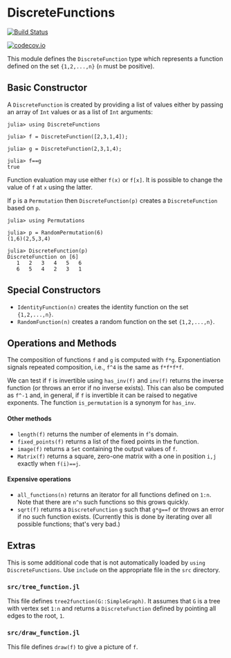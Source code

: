 # DiscreteFunctions


[![Build Status](https://travis-ci.org/scheinerman/DiscreteFunctions.jl.svg?branch=master)](https://travis-ci.org/scheinerman/DiscreteFunctions.jl)


[![codecov.io](http://codecov.io/github/scheinerman/DiscreteFunctions.jl/coverage.svg?branch=master)](http://codecov.io/github/scheinerman/DiscreteFunctions.jl?branch=master)


This module defines the `DiscreteFunction` type which represents a
function defined on the set `{1,2,...,n}` (`n` must be positive).

## Basic Constructor

A `DiscreteFunction` is created by providing a list of values either by
passing an array of `Int` values or as a list of `Int` arguments:
```
julia> using DiscreteFunctions

julia> f = DiscreteFunction([2,3,1,4]);

julia> g = DiscreteFunction(2,3,1,4);

julia> f==g
true
```
Function evaluation may use either `f(x)` or `f[x]`. It is possible
to change the value of `f` at `x` using the latter.

If `p` is a `Permutation` then `DiscreteFunction(p)` creates a
`DiscreteFunction` based on `p`.
```
julia> using Permutations

julia> p = RandomPermutation(6)
(1,6)(2,5,3,4)

julia> DiscreteFunction(p)
DiscreteFunction on [6]
   1   2   3   4   5   6
   6   5   4   2   3   1
```

## Special Constructors

* `IdentityFunction(n)` creates the identity function on the set `{1,2,...,n}`.
* `RandomFunction(n)` creates a random function on the set `{1,2,...,n}`.


## Operations and Methods


The composition of functions `f` and `g` is computed with `f*g`.
Exponentiation signals repeated composition,
i.e., `f^4` is the same as `f*f*f*f`.

We can test if `f` is invertible using `has_inv(f)` and `inv(f)` returns the
inverse function (or throws an error if no inverse exists). This can also
be computed as `f^-1` and, in general, if `f` is invertible it can be raised
to negative exponents. The function `is_permutation` is a synonym for `has_inv`.

#### Other methods

+ `length(f)` returns the number of elements in `f`'s domain.  
+ `fixed_points(f)` returns a list of the fixed points in the function.
+ `image(f)` returns a `Set` containing the output values of `f`.
+ `Matrix(f)` returns a square, zero-one matrix with a one in position `i,j`
exactly when `f(i)==j`.


#### Expensive operations
+ `all_functions(n)` returns an iterator for all functions defined on `1:n`.
Note that there are `n^n` such functions so this grows quickly.
+ `sqrt(f)` returns a `DiscreteFunction` `g` such that `g*g==f` or throws an
error if no such function exists. (Currently this is done by iterating over all
possible functions; that's very bad.)

## Extras

This is some additional code that is not automatically loaded by `using DiscreteFunctions`.
Use `include` on the appropriate file in the `src` directory.

### `src/tree_function.jl`

This file defines `tree2function(G::SimpleGraph)`. It assumes that `G` is a
tree with vertex set `1:n` and returns a `DiscreteFunction` defined by
pointing all edges to the root, `1`.

### `src/draw_function.jl`

This file defines `draw(f)` to give a picture of `f`.
